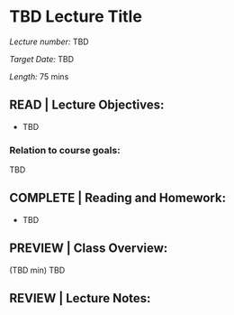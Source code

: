 # TBD Lecture Title

*Lecture number:* TBD

*Target Date:* TBD

*Length:* 75 mins

## READ | Lecture Objectives:

* TBD

### Relation to course goals:

TBD

## COMPLETE | Reading and Homework:

* TBD

## PREVIEW | Class Overview:

(TBD min) TBD

## REVIEW | Lecture Notes:
